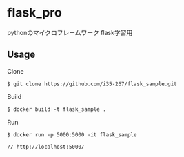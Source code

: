 # flask_pro
pythonのマイクロフレームワーク flask学習用


## Usage

Clone
```
$ git clone https://github.com/i35-267/flask_sample.git
```

Build
```
$ docker build -t flask_sample .
```


Run
```
$ docker run -p 5000:5000 -it flask_sample

// http://localhost:5000/
```
